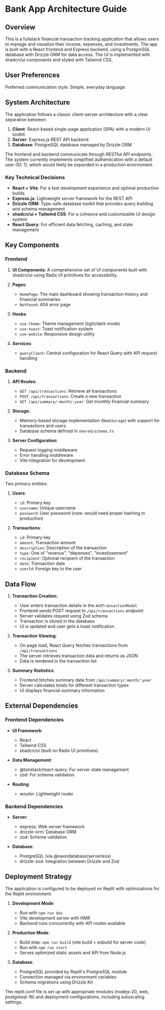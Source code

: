 # Bank App Architecture Guide

## Overview

This is a fullstack financial transaction tracking application that allows users to manage and visualize their income, expenses, and investments. The app is built with a React frontend and Express backend, using a PostgreSQL database with Drizzle ORM for data access. The UI is implemented with shadcn/ui components and styled with Tailwind CSS.

## User Preferences

Preferred communication style: Simple, everyday language.

## System Architecture

The application follows a classic client-server architecture with a clear separation between:

1. **Client**: React-based single-page application (SPA) with a modern UI toolkit
2. **Server**: Express.js REST API backend
3. **Database**: PostgreSQL database managed by Drizzle ORM

The frontend and backend communicate through RESTful API endpoints. The system currently implements simplified authentication with a default user (ID: 1), which would likely be expanded in a production environment.

### Key Technical Decisions

- **React + Vite**: For a fast development experience and optimal production builds
- **Express.js**: Lightweight server framework for the REST API
- **Drizzle ORM**: Type-safe database toolkit that provides query building and schema management
- **shadcn/ui + Tailwind CSS**: For a cohesive and customizable UI design system
- **React Query**: For efficient data fetching, caching, and state management

## Key Components

### Frontend

1. **UI Components**: A comprehensive set of UI components built with shadcn/ui using Radix UI primitives for accessibility.

2. **Pages**: 
   - `HomePage`: The main dashboard showing transaction history and financial summaries
   - `NotFound`: 404 error page

3. **Hooks**:
   - `use-theme`: Theme management (light/dark mode)
   - `use-toast`: Toast notification system
   - `use-mobile`: Responsive design utility

4. **Services**:
   - `queryClient`: Central configuration for React Query with API request handling

### Backend

1. **API Routes**:
   - `GET /api/transactions`: Retrieve all transactions 
   - `POST /api/transactions`: Create a new transaction
   - `GET /api/summary/:month/:year`: Get monthly financial summary

2. **Storage**:
   - Memory-based storage implementation (`MemStorage`) with support for transactions and users
   - Database schema defined in `shared/schema.ts`

3. **Server Configuration**:
   - Request logging middleware
   - Error handling middleware
   - Vite integration for development

### Database Schema

Two primary entities:

1. **Users**:
   - `id`: Primary key
   - `username`: Unique username
   - `password`: User password (note: would need proper hashing in production)

2. **Transactions**:
   - `id`: Primary key
   - `amount`: Transaction amount
   - `description`: Description of the transaction
   - `type`: One of "revenus", "dépenses", "investissement"
   - `recipient`: Optional recipient of the transaction
   - `date`: Transaction date
   - `userId`: Foreign key to the user

## Data Flow

1. **Transaction Creation**:
   - User enters transaction details in the `AddTransactionModal`
   - Frontend sends POST request to `/api/transactions` endpoint
   - Server validates request using Zod schema
   - Transaction is stored in the database
   - UI is updated and user gets a toast notification

2. **Transaction Viewing**:
   - On page load, React Query fetches transactions from `/api/transactions`
   - The server retrieves transaction data and returns as JSON
   - Data is rendered in the transaction list

3. **Summary Statistics**:
   - Frontend fetches summary data from `/api/summary/:month/:year`
   - Server calculates totals for different transaction types
   - UI displays financial summary information

## External Dependencies

### Frontend Dependencies

- **UI Framework**: 
  - React
  - Tailwind CSS
  - shadcn/ui (built on Radix UI primitives)

- **Data Management**:
  - @tanstack/react-query: For server state management
  - zod: For schema validation

- **Routing**:
  - wouter: Lightweight router

### Backend Dependencies

- **Server**:
  - express: Web server framework
  - drizzle-orm: Database ORM
  - zod: Schema validation

- **Database**:
  - PostgreSQL (via @neondatabase/serverless)
  - drizzle-zod: Integration between Drizzle and Zod

## Deployment Strategy

The application is configured to be deployed on Replit with optimizations for the Replit environment:

1. **Development Mode**:
   - Run with `npm run dev`
   - Vite development server with HMR
   - Backend runs concurrently with API routes available

2. **Production Mode**:
   - Build step: `npm run build` (vite build + esbuild for server code)
   - Run with `npm run start`
   - Serves optimized static assets and API from Node.js

3. **Database**:
   - PostgreSQL provided by Replit's PostgreSQL module
   - Connection managed via environment variables
   - Schema migrations using Drizzle Kit

The replit.conf file is set up with appropriate modules (nodejs-20, web, postgresql-16) and deployment configurations, including autoscaling settings.